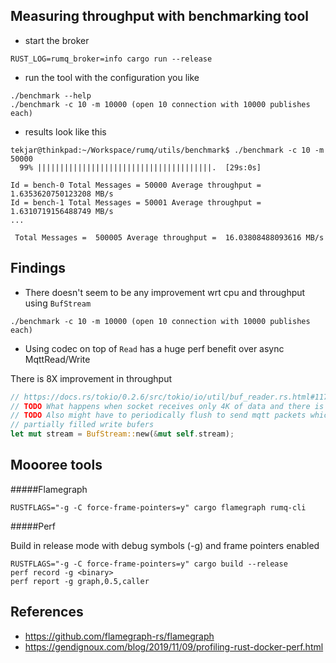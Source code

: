 
Measuring throughput with benchmarking tool
---------

* start the broker
```
RUST_LOG=rumq_broker=info cargo run --release
```

* run the tool with the configuration you like
```
./benchmark --help
./benchmark -c 10 -m 10000 (open 10 connection with 10000 publishes each)
```

* results look like this
```
tekjar@thinkpad:~/Workspace/rumq/utils/benchmark$ ./benchmark -c 10 -m 50000
  99% |||||||||||||||||||||||||||||||||||||||.  [29s:0s] 

Id = bench-0 Total Messages = 50000 Average throughput = 1.6353620750123208 MB/s
Id = bench-1 Total Messages = 50001 Average throughput = 1.6310719156488749 MB/s
...

 Total Messages =  500005 Average throughput =  16.03808488093616 MB/s
```

Findings
---------

* There doesn't seem to be any improvement wrt cpu and throughput using
  `BufStream`

```
./benchmark -c 10 -m 10000 (open 10 connection with 10000 publishes each)

```

* Using codec on top of `Read` has a huge perf benefit over async
  MqttRead/Write

There is 8X improvement in throughput

```rust
// https://docs.rs/tokio/0.2.6/src/tokio/io/util/buf_reader.rs.html#117
// TODO What happens when socket receives only 4K of data and there is no new data?
// TODO Also might have to periodically flush to send mqtt packets which are part of
// partially filled write bufers 
let mut stream = BufStream::new(&mut self.stream);
```

Moooree tools
----------

#####Flamegraph

```
RUSTFLAGS="-g -C force-frame-pointers=y" cargo flamegraph rumq-cli 
```

#####Perf

Build in release mode with debug symbols (-g) and frame pointers enabled

```
RUSTFLAGS="-g -C force-frame-pointers=y" cargo build --release
perf record -g <binary>
perf report -g graph,0.5,caller
```

References
-----------

* https://github.com/flamegraph-rs/flamegraph
* https://gendignoux.com/blog/2019/11/09/profiling-rust-docker-perf.html

